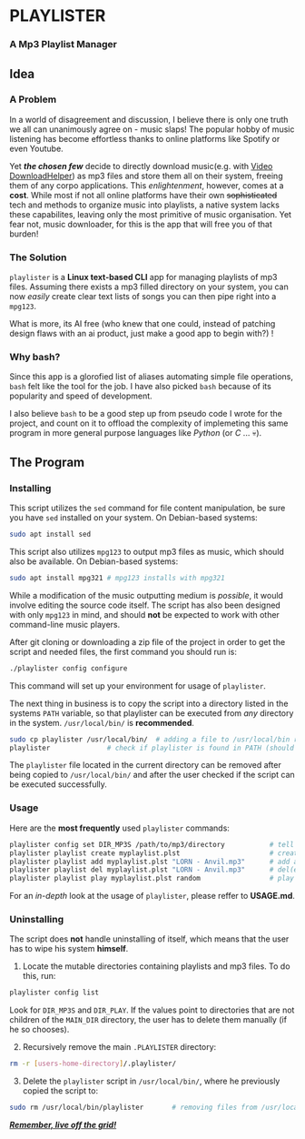 # PLAYLISTER
### A Mp3 Playlist Manager
## Idea
### A Problem
In a world of disagreement and discussion, I believe there is only one truth we all can unanimously agree on - music slaps! The popular hobby of music listening has become effortless thanks to online platforms like Spotify or even Youtube.

Yet **_the chosen few_** decide to directly download music(e.g. with [Video DownloadHelper](https://addons.mozilla.org/en-US/firefox/addon/video-downloadhelper/)) as mp3 files and store them all on their system, freeing them of any corpo applications. This _enlightenment_, however, comes at a **cost**. While most if not all online platforms have their own ~~sophisticated~~ tech and methods to organize music into playlists, a native system lacks these capabilites, leaving only the most primitive of music organisation. Yet fear not, music downloader, for this is the app that will free you of that burden!
### The Solution
`playlister` is a **Linux text-based CLI** app for managing playlists of mp3 files. Assuming there exists a mp3 filled directory on your system, you can now *easily* create clear text lists of songs you can then pipe right into a `mpg123`.

What is more, its AI free (who knew that one could, instead of patching design flaws with an ai product, just make a good app to begin with?) !
### Why bash?
Since this app is a glorofied list of aliases automating simple file operations, `bash` felt like the tool for the job. I have also picked `bash` because of its popularity and speed of development.

I also believe `bash` to be a good step up from pseudo code I wrote for the project, and count on it to offload the complexity of implemeting this same program in more general purpose languages like *Python* (or *C* ... :skull:).
## The Program
### Installing
This script utilizes the `sed` command for file content manipulation, be sure you have `sed` installed on your system.
On Debian-based systems:

```bash
sudo apt install sed
```

This script also utilizes `mpg123` to output mp3 files as music, which should also be available.
On Debian-based systems:

```bash
sudo apt install mpg321 # mpg123 installs with mpg321
```

While a modification of the music outputting medium is *possible*, it would involve editing the source code itself. The script has also been designed with only `mpg123` in mind, and should **not** be expected to work with other command-line music players.
	
After git cloning or downloading a zip file of the project in order to get the script and needed files, the first command you should run is:

```bash
./playlister config configure
```

This command will set up your environment for usage of `playlister`.
	
The next thing in business is to copy the script into a directory listed in the systems `PATH` variable, so that playlister can be executed from *any* directory in the system. `/usr/local/bin/` is **recommended**.

```bash
sudo cp playlister /usr/local/bin/	# adding a file to /usr/local/bin requires root privliges
playlister				# check if playlister is found in PATH (should return "no options given!" error)
```

The `playlister` file located in the current directory can be removed after being copied to `/usr/local/bin/` and after the user checked if the script can be executed successfully.
	
### Usage

Here are the **most frequently** used `playlister` commands:

```bash
playlister config set DIR_MP3S /path/to/mp3/directory			# tell playlister where mp3s are
playlister playlist create myplaylist.plst				        # create a plalist
playlister playlist add myplaylist.plst "LORN - Anvil.mp3"	    # add an entry to a playlist
playlister playlist del myplaylist.plst "LORN - Anvil.mp3"	    # del(ete) an entry from a playlist
playlister playlist play myplaylist.plst random			        # play a playlist randomly
```

For an *in-depth* look at the usage of `playlister`, please reffer to **USAGE.md**.
### Uninstalling
The script does **not** handle uninstalling of itself, which means that the user has to wipe his system **himself**.

1. Locate the mutable directories containing playlists and mp3 files.
To do this, run:

```bash
playlister config list
```

Look for `DIR_MP3S` and `DIR_PLAY`. If the values point to directories that are not children of the `MAIN_DIR` directory, the user has to delete them manually (if he so chooses).

2. Recursively remove the main `.PLAYLISTER` directory:

```bash
rm -r [users-home-directory]/.playlister/
```

3. Delete the `playlister` script in `/usr/local/bin/`, where he previously copied the script to:

```bash
sudo rm /usr/local/bin/playlister		# removing files from /usr/local/bin requres root
```

**_[Remember, live off the grid!](https://www.theverge.com/24257157/youtube-sesac-music-licensing-streaming)_**

